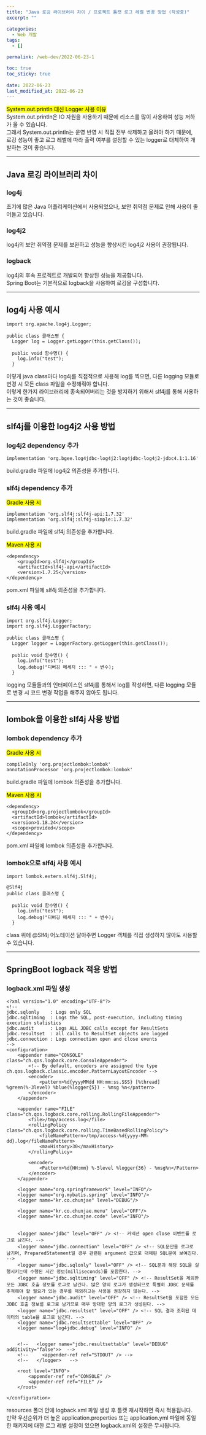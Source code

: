 ```yaml
---
title: "Java 로깅 라이브러리 차이 / 프로젝트 톰캣 로그 레벨 변경 방법 (작성중)"
excerpt: ""

categories:
  - Web 개발
tags:
  - []

permalink: /web-dev/2022-06-23-1

toc: true
toc_sticky: true
 
date: 2022-06-23
last_modified_at: 2022-06-23
---
```


<mark>System.out.println 대신 Logger 사용 이유</mark>  
System.out.println은 IO 자원을 사용하기 때문에 리소스를 많이 사용하여 성능 저하가 올 수 있습니다.  
그래서 System.out.println는 운영 반영 시 직접 전부 삭제하고 올려야 하기 때문에,  
로깅 성능이 좋고 로그 레벨에 따라 출력 여부를 설정할 수 있는 logger로 대체하여 개발하는 것이 좋습니다.

---

## Java 로깅 라이브러리 차이

### log4j
초기에 많은 Java 어플리케이션에서 사용되었으나, 보안 취약점 문제로 인해 사용이 줄어들고 있습니다.

### log4j2
log4j의 보안 취약점 문제를 보완하고 성능을 향상시킨 log4j2 사용이 권장됩니다.

### logback
log4j의 후속 프로젝트로 개발되어 향상된 성능을 제공합니다.  
Spring Boot는 기본적으로 logback을 사용하여 로깅을 구성합니다.

---

## log4j 사용 예시
```
import org.apache.log4j.Logger;

public class 클래스명 {
  Logger log = Logger.getLogger(this.getClass());

  public void 함수명() {
    log.info("test");
  }
```
이렇게 java class마다 log4j를 직접적으로 사용해 log를 찍으면, 다른 logging 모듈로 변경 시 모든 class 파일을 수정해줘야 합니다.  
이렇게 한가지 라이브러리에 종속되어버리는 것을 방지하기 위해서 slf4j를 통해 사용하는 것이 좋습니다.

---

## slf4j를 이용한 log4j2 사용 방법

### log4j2 dependency 추가
```
implementation 'org.bgee.log4jdbc-log4j2:log4jdbc-log4j2-jdbc4.1:1.16'
```
build.gradle 파일에 log4j2 의존성을 추가합니다.

### slf4j dependency 추가

<mark>Gradle 사용 시</mark>
```
implementation 'org.slf4j:slf4j-api:1.7.32'
implementation 'org.slf4j:slf4j-simple:1.7.32'
```
build.gradle 파일에 slf4j 의존성을 추가합니다.

<mark>Maven 사용 시</mark>
```
<dependency>
    <groupId>org.slf4j</groupId>
    <artifactId>slf4j-api</artifactId>
    <version>1.7.25</version>
</dependency>
```
pom.xml 파일에 slf4j 의존성을 추가합니다.

### slf4j 사용 예시
```
import org.slf4j.Logger;
import org.slf4j.LoggerFactory;

public class 클래스명 {
  Logger logger = LoggerFactory.getLogger(this.getClass());

  public void 함수명() {
    log.info("test");
    log.debug("디버깅 메세지 ::: " + 변수);
  }
```
logging 모듈들과의 인터페이스인 slf4j를 통해서 log를 작성하면, 다른 logging 모듈로 변경 시 코드 변경 작업을 해주지 않아도 됩니다.

---

## lombok을 이용한 slf4j 사용 방법

### lombok dependency 추가

<mark>Gradle 사용 시</mark>
```
compileOnly 'org.projectlombok:lombok'
annotationProcessor 'org.projectlombok:lombok'
```
build.gradle 파일에 lombok 의존성을 추가합니다.

<mark>Maven 사용 시</mark>
```
<dependency>
  <groupId>org.projectlombok</groupId>
  <artifactId>lombok</artifactId>
  <version>1.18.24</version>
  <scope>provided</scope>
</dependency>
```
pom.xml 파일에 lombok 의존성을 추가합니다.

### lombok으로 slf4j 사용 예시
```
import lombok.extern.slf4j.Slf4j;

@Slf4j
public class 클래스명 {

  public void 함수명() {
    log.info("test");
    log.debug("디버깅 메세지 ::: " + 변수);
  }
```
class 위에 @Slf4j 어노테이션 달아주면 Logger 객체를 직접 생성하지 않아도 사용할 수 있습니다.

---

## SpringBoot logback 적용 방법

### logback.xml 파일 생성
```
<?xml version="1.0" encoding="UTF-8"?>
<!--
jdbc.sqlonly    : Logs only SQL
jdbc.sqltiming  : Logs the SQL, post-execution, including timing execution statistics
jdbc.audit      : Logs ALL JDBC calls except for ResultSets
jdbc.resultset  : all calls to ResultSet objects are logged
jdbc.connection : Logs connection open and close events
-->
<configuration>
    <appender name="CONSOLE" class="ch.qos.logback.core.ConsoleAppender">
        <!-- By default, encoders are assigned the type ch.qos.logback.classic.encoder.PatternLayoutEncoder -->
        <encoder>
            <pattern>%d{yyyyMMdd HH:mm:ss.SSS} [%thread] %green(%-3level) %blue(%logger{5}) - %msg %n</pattern>
        </encoder>
    </appender>

    <appender name="FILE" class="ch.qos.logback.core.rolling.RollingFileAppender">
        <file>/tmp/access.log</file>
        <rollingPolicy class="ch.qos.logback.core.rolling.TimeBasedRollingPolicy">
            <fileNamePattern>/tmp/access-%d{yyyy-MM-dd}.log</fileNamePattern>
            <maxHistory>30</maxHistory>
        </rollingPolicy>

        <encoder>
            <Pattern>%d{HH:mm} %-5level %logger{36} - %msg%n</Pattern>
        </encoder>
    </appender>

    <logger name="org.springframework" level="INFO"/>
    <logger name="org.mybatis.spring" level="INFO"/>
    <logger name="kr.co.chunjae" level="DEBUG"/>

    <logger name="kr.co.chunjae.menu" level="OFF"/>
    <logger name="kr.co.chunjae.code" level="INFO"/>


    <logger name="jdbc" level="OFF" /> <!-- 커넥션 open close 이벤트를 로그로 남긴다. -->
    <logger name="jdbc.connection" level="OFF" /> <!-- SQL문만을 로그로 남기며, PreparedStatement일 경우 관련된 argument 값으로 대체된 SQL문이 보여진다. -->
    <logger name="jdbc.sqlonly" level="OFF" /> <!-- SQL문과 해당 SQL을 실행시키는데 수행된 시간 정보(milliseconds)를 포함한다. -->
    <logger name="jdbc.sqltiming" level="OFF" /> <!-- ResultSet을 제외한 모든 JDBC 호출 정보를 로그로 남긴다. 많은 양의 로그가 생성되므로 특별히 JDBC 문제를 추적해야 할 필요가 있는 경우를 제외하고는 사용을 권장하지 않는다. -->
    <logger name="jdbc.audit" level="OFF" /> <!-- ResultSet을 포함한 모든 JDBC 호출 정보를 로그로 남기므로 매우 방대한 양의 로그가 생성된다. -->
    <logger name="jdbc.resultset" level="OFF" /> <!-- SQL 결과 조회된 데이터의 table을 로그로 남긴다. -->
    <logger name="jdbc.resultsettable" level="OFF" />
    <logger name="log4jdbc.debug" level="INFO" />


    <!--   <logger name="jdbc.resultsettable" level="DEBUG" additivity="false">>  -->
    <!--     <appender-ref ref="STDOUT" /> -->
    <!--   </logger>   -->

    <root level="INFO">
        <appender-ref ref="CONSOLE" />
        <appender-ref ref="FILE" />
    </root>

</configuration>
```
resources 폴더 안에 logback.xml 파일 생성 후 톰캣 재시작하면 즉시 적용됩니다.  
만약 우선순위가 더 높은 application.properties 또는 application.yml 파일에 동일한 패키지에 대한 로그 레벨 설정이 있으면 logback.xml의 설정은 무시됩니다.
